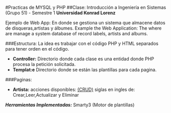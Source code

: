 #Practicas de MYSQL y PHP
##Clase: Introducción a Ingeniería en Sistemas (Grupo 51) - Semestre 1
**Universidad Konrad Lorenz**

Ejemplo de Web App: En donde se gestiona un sistema que almacene datos de disqueras,artistas y álbumes.
Example the Web Application: The where are manage a system  database of record labels, artists and albums.

###Estructura:
La idea es trabajar con el código PHP y HTML separados para tener orden en el código.
- **Controller:** Directorio donde cada clase es una entidad donde PHP procesa la petición solicitada.
- **Templat:e** Directorio donde se están las plantillas para cada pagina.

###Paginas:
- **Artista:** acciones disponibles: [(CRUD)][1] siglas en ingles de: Crear,Leer,Actualizar y Eliminar

***Herramientas Implementadas:*** Smarty3 (Motor de plantillas)



[1]: https://en.wikipedia.org/wiki/Create,_read,_update_and_delete
